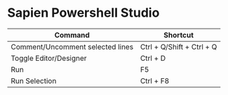 # Sapien Powershell Studio

| Command | Shortcut |
|---------|----------|
|Comment/Uncomment selected lines | Ctrl + Q/Shift + Ctrl + Q |
| Toggle Editor/Designer | Ctrl + D |
| Run | F5 |
| Run Selection | Ctrl + F8 |

